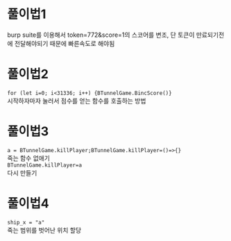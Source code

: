 # 풀이법1
burp suite를 이용해서 token=772&score=1의 스코어를 변조, 단 토큰이 만료되기전에 전달해야되기 때문에 빠른속도로 해야됨
# 풀이법2
`for (let i=0; i<31336; i++) {BTunnelGame.BincScore()}`</br>
시작하자마자 눌러서 점수를 얻는 함수를 호출하는 방법
# 풀이법3
`a = BTunnelGame.killPlayer;BTunnelGame.killPlayer=()=>{}`</br>
죽는 함수 없애기</br>
`BTunnelGame.killPlayer=a`</br>
다시 만들기
# 풀이법4
`ship_x = "a"`</br>
죽는 범위를 벗어난 위치 할당
